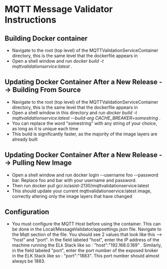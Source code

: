 # MQTT Message Validator Instructions

## Building Docker container
- Navigate to the root (top level) of the MQTTValidationServiceContainer directory, this is the same level that the dockerfile appears in
- Open a shell window and run *docker build -t mqttvalidationservice:latest .*

## Updating Docker Container After a New Release --> Building From Source
- Navigate to the root (top level) of the MQTTValidationServiceContainer directory, this is the same level that the dockerfile appears in
- Open a shell window in this directory and run *docker build -t mqttvalidationservice:latest --build-arg CACHE_BREAKER=somestring .*
- You can replace the word "somestring" with any string of your choice, as long as it is unique each time
- This build is significantly faster, as the majority of the image layers are already built

## Updating Docker Container After a New Release --> Pulling New Image 
- Open a shell window and run docker login --username foo --password bar. Replace foo and bar with your username and password.
- Then run docker pull gcr.io/asist-2130/mqttvalidationservice:latest
- This should update your current mqttvalidationservice:latest image, correctly altering only the image layers that have changed

## Configuration
- You must configure the MQTT Host before using the container. This can be done in the Local/MessageValidator/appsettings.json file. Navigate to the Mqtt section of the file. You should see 2 values that look like this -->  "host" and "port". In the field labeled "host", enter the IP address of the machine running the ELk Stack like so : "host":"192.168.0.189" . Similarly, in the field labeled "port", enter the port number of the exposed broker in the ELK Stack like so : "port":"1883". This port number should almost always be 1883.
